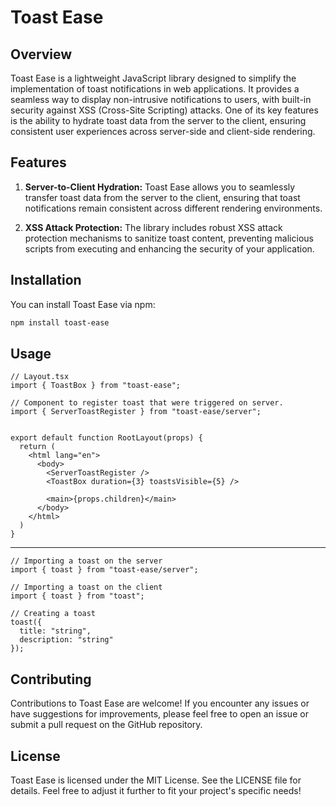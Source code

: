 # Toast Ease

## Overview
Toast Ease is a lightweight JavaScript library designed to simplify the implementation of toast notifications in web applications. It provides a seamless way to display non-intrusive notifications to users, with built-in security against XSS (Cross-Site Scripting) attacks. One of its key features is the ability to hydrate toast data from the server to the client, ensuring consistent user experiences across server-side and client-side rendering.

## Features
1. **Server-to-Client Hydration:** Toast Ease allows you to seamlessly transfer toast data from the server to the client, ensuring that toast notifications remain consistent across different rendering environments.

2. **XSS Attack Protection:** The library includes robust XSS attack protection mechanisms to sanitize toast content, preventing malicious scripts from executing and enhancing the security of your application.

## Installation
You can install Toast Ease via npm:

```bash
npm install toast-ease
```

## Usage
```tsx
// Layout.tsx
import { ToastBox } from "toast-ease";

// Component to register toast that were triggered on server.
import { ServerToastRegister } from "toast-ease/server";


export default function RootLayout(props) {
  return (
    <html lang="en">
      <body>
        <ServerToastRegister />
        <ToastBox duration={3} toastsVisible={5} />

        <main>{props.children}</main>
      </body>
    </html>
  )
}
```
---
```tsx
// Importing a toast on the server
import { toast } from "toast-ease/server";

// Importing a toast on the client
import { toast } from "toast";

// Creating a toast
toast({
  title: "string",
  description: "string"
});
```

## Contributing
Contributions to Toast Ease are welcome! If you encounter any issues or have suggestions for improvements, please feel free to open an issue or submit a pull request on the GitHub repository.

## License
Toast Ease is licensed under the MIT License. See the LICENSE file for details. Feel free to adjust it further to fit your project's specific needs!
